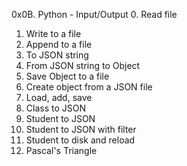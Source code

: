 0x0B. Python - Input/Output
0. Read file
1. Write to a file
2. Append to a file
3. To JSON string
4. From JSON string to Object
5. Save Object to a file
6. Create object from a JSON file
7. Load, add, save
8. Class to JSON
9. Student to JSON
10. Student to JSON with filter
11. Student to disk and reload
12. Pascal's Triangle
